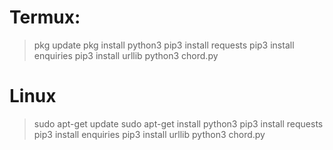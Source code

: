 # Termux:
> pkg update
> pkg install python3
> pip3 install requests
> pip3 install enquiries
> pip3 install urllib
> python3 chord.py

# Linux
> sudo apt-get update
> sudo apt-get install python3
> pip3 install requests
> pip3 install enquiries
> pip3 install urllib
> python3 chord.py
